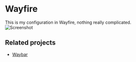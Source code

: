# Wayfire
This is my configuration in Wayfire, nothing really complicated.
![Screenshot](Screenshot.png)
## Related projects
- [Waybar](https://github.com/dEUCIO/Waybar)

